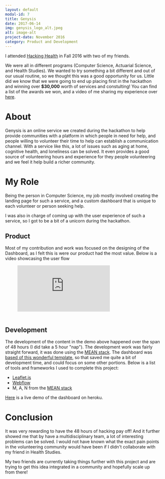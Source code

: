 ```yaml
---
layout: default
modal-id: 7
title: Genysis
date: 2017-06-14
img: genysis_logo_alt.jpeg
alt: image-alt
project-date: November 2016
category: Product and Development
---
```


<p>I attended <a href="http://hackinghealth.ca/">Hacking Health</a> in Fall 2016 with two of my friends.</p>

<p> We were all in different programs (Computer Science, Actuarial Science, and Health Studies). We wanted to try something a bit different and out of our usual routine, so we thought this was a good opportunity for us. Little did we know that we were going to end up placing first in the hackathon and winning over <strong>$30,000</strong> worth of services and constulting! You can find a list of the awards we won, and a video of me sharing my experience over <a href="https://www.opencityinc.com/post-hackathon-commercialisation/#.WT9n-xMrL-Z" data-rt-link-type="external">here</a>.</p>

<h1>About</h1>
<p>Genysis is an online service we created during the hackathon to help provide communities with a platform in which people in need for help, and people willing to volunteer their time to help can establish a communication channel. With a service like this, a lot of issues such as aging at home, cognitive health, and loneliness can be solved. It even provides a good source of volunteering hours and experience for they people volunteering and we feel it help build a richer community.</p>

<h1>My Role</h1>

<p>Being the person in Computer Science, my job mostly involved creating the landing page for such a service, and a custom dashboard that is unique to each volunteer or person seeking help. </p>

<p>I was also in charge of coming up with the user experience of such a service, so I got to be a bit of a unicorn during the hackathon.</p>

<h2>Product </h2>

<p>Most of my contribution and work was focused on the designing of the Dashboard, as I felt this is were our product had the most value. Below is a video showcasing the user flow </p><figure><div><iframe src="https://www.youtube.com/embed/ySblJC3tEhg" frameborder="0" scrolling="no" allowfullscreen=""></iframe></div>&nbsp;</figure>

<h2>Development</h2>

<p>The development of the content in the demo above happened over the span of 48 hours (I did take a 5 hour "nap"). The development work was fairly straight forward, it was done using the <a href="http://mean.io/" data-rt-link-type="external">MEAN stack</a>. The dashboard was <a href="https://github.com/akveo/blur-admin" data-rt-link-type="external">based of this wonderful template</a>, so that saved me quite a bit of development time, and could focus on some other portions. Below is a list of tools and frameworks I used to complete this project&#58;</p>
<ul>
<li data-new-link="true"><a href="http://leafletjs.com/" data-rt-link-type="external">Leaflet.js</a></li>
<li data-new-link="true"><a href="https://webflow.com/" data-rt-link-type="external">Webflow</a></li>
<li>M, A, N from the <a href="http://mean.io/" data-rt-link-type="external">MEAN stack</a></li>
</ul>

<p data-new-link="true"><a href="https://genysisdashboard.herokuapp.com/#/dashboard" data-rt-link-type="external">Here</a> is a live demo of the dashboard on heroku.</p>

<h1>Conclusion</h1>

<p>It was very rewarding to have the 48 hours of hacking pay off! And it further showed me that by have a multidisciplinary team, a lot of interesting problems can be solved. I would not have known what the exact pain points in the volunteering community would have been if I didn't collaborate with my friend in Health Studies.</p>

<p>My two friends are currently taking things further with this project and are trying to get this idea integrated in a community and hopefully scale up from there!</p>
